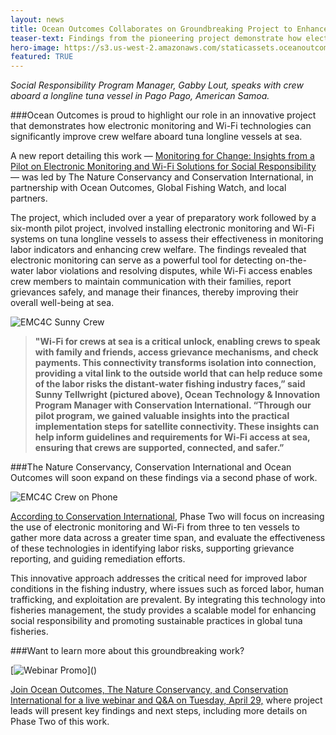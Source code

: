 ```yaml
---
layout: news
title: Ocean Outcomes Collaborates on Groundbreaking Project to Enhance Social Responsibility at Sea
teaser-text: Findings from the pioneering project demonstrate how electronic monitoring and Wi-Fi technologies can significantly improve crew welfare aboard tuna longline vessels at sea. 
hero-image: https://s3.us-west-2.amazonaws.com/staticassets.oceanoutcomes.org/hero+photos/EMC4C+Hero+Image.png 
featured: TRUE
--- 
```

*Social Responsibility Program Manager, Gabby Lout, speaks with crew aboard a longline tuna vessel in Pago Pago, American Samoa.*

###Ocean Outcomes is proud to highlight our role in an innovative project that demonstrates how electronic monitoring and Wi-Fi technologies can significantly improve crew welfare aboard tuna longline vessels at sea.

A new report detailing this work — <a href="https://www.nature.org/content/dam/tnc/nature/en/documents/EM4SR_Report_Final.pdf" target="_blank">Monitoring for Change: Insights from a Pilot on Electronic Monitoring and Wi-Fi Solutions for Social Responsibility</a> — was led by The Nature Conservancy and Conservation International, in partnership with Ocean Outcomes, Global Fishing Watch, and local partners. 

The project, which included over a year of preparatory work followed by a six-month pilot project, involved installing electronic monitoring and Wi-Fi systems on tuna longline vessels to assess their effectiveness in monitoring labor indicators and enhancing crew welfare. The findings revealed that electronic monitoring can serve as a powerful tool for detecting on-the-water labor violations and resolving disputes, while Wi-Fi access enables crew members to maintain communication with their families, report grievances safely, and manage their finances, thereby improving their overall well-being at sea.

![EMC4C Sunny Crew](https://s3.us-west-2.amazonaws.com/staticassets.oceanoutcomes.org/news+and+analysis/EMC4C+Sunny+Crew_.png)
>**"Wi-Fi for crews at sea is a critical unlock, enabling crews to speak with family and friends, access grievance mechanisms, and check payments. This connectivity transforms isolation into connection, providing a vital link to the outside world that can help reduce some of the labor risks the distant-water fishing industry faces,” said Sunny Tellwright (pictured above), Ocean Technology & Innovation Program Manager with Conservation International. “Through our pilot program, we gained valuable insights into the practical implementation steps for satellite connectivity. These insights can help inform guidelines and requirements for Wi-Fi access at sea, ensuring that crews are supported, connected, and safer.”**

###The Nature Conservancy, Conservation International and Ocean Outcomes will soon expand on these findings via a second phase of work. 

![EMC4C Crew on Phone](https://s3.us-west-2.amazonaws.com/staticassets.oceanoutcomes.org/news+and+analysis/EMC4C+Crew+on+Phone.png)

<a href="https://www.conservation.org/press-releases/2025/04/10/monitoring-for-change-new-report-reveals-electronic-monitoring-andwi-fi-improve-crew-welfare" target="_blank">According to Conservation International</a>, Phase Two will focus on increasing the use of electronic monitoring and Wi-Fi from three to ten vessels to gather more data across a greater time span, and evaluate the effectiveness of these technologies in identifying labor risks, supporting grievance reporting, and guiding remediation efforts. 

This innovative approach addresses the critical need for improved labor conditions in the fishing industry, where issues such as forced labor, human trafficking, and exploitation are prevalent. By integrating this technology into fisheries management, the study provides a scalable model for enhancing social responsibility and promoting sustainable practices in global tuna fisheries.

###Want to learn more about this groundbreaking work? 

[![Webinar Promo](https://s3.us-west-2.amazonaws.com/staticassets.oceanoutcomes.org/news+and+analysis/Webinar+Promo.png)](<a href="https://events.zoom.us/ev/AvBU2L24I9oaYT5CMHYECt7YKS7kvKlwn-6Ch3i69PeBdQCanngw~Am4IcNCWE8d-GCYtAyeKhkdkw0CrxHQW-1MDubg8cNx1yBCgUlRnl_FRHQ" target="_blank"></a>)

<a href="https://events.zoom.us/ev/AvBU2L24I9oaYT5CMHYECt7YKS7kvKlwn-6Ch3i69PeBdQCanngw~Am4IcNCWE8d-GCYtAyeKhkdkw0CrxHQW-1MDubg8cNx1yBCgUlRnl_FRHQ" target="_blank">Join Ocean Outcomes, The Nature Conservancy, and Conservation International for a live webinar and Q&A on Tuesday, April 29,</a> where project leads will present key findings and next steps, including more details on Phase Two of this work. 
